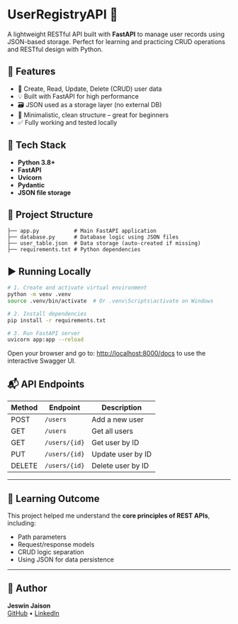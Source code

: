 # UserRegistryAPI 🚀

A lightweight RESTful API built with **FastAPI** to manage user records using JSON-based storage. Perfect for learning and practicing CRUD operations and RESTful design with Python.

## 🔧 Features

- 📄 Create, Read, Update, Delete (CRUD) user data
- 💡 Built with FastAPI for high performance
- 🗃️ JSON used as a storage layer (no external DB)
- 🧪 Minimalistic, clean structure – great for beginners
- ✅ Fully working and tested locally

## 📁 Tech Stack

- **Python 3.8+**
- **FastAPI**
- **Uvicorn**
- **Pydantic**
- **JSON file storage**

## 📂 Project Structure

```
├── app.py           # Main FastAPI application
├── database.py      # Database logic using JSON files
├── user_table.json  # Data storage (auto-created if missing)
├── requirements.txt # Python dependencies
```

## ▶️ Running Locally

```bash
# 1. Create and activate virtual environment
python -m venv .venv
source .venv/bin/activate  # Or .venv\Scripts\activate on Windows

# 2. Install dependencies
pip install -r requirements.txt

# 3. Run FastAPI server
uvicorn app:app --reload
```

Open your browser and go to: [http://localhost:8000/docs](http://localhost:8000/docs) to use the interactive Swagger UI.

## 📬 API Endpoints

| Method | Endpoint     | Description          |
|--------|--------------|----------------------|
| POST   | `/users`     | Add a new user       |
| GET    | `/users`     | Get all users        |
| GET    | `/users/{id}`| Get user by ID       |
| PUT    | `/users/{id}`| Update user by ID    |
| DELETE | `/users/{id}`| Delete user by ID    |

---

## 📘 Learning Outcome

This project helped me understand the **core principles of REST APIs**, including:
- Path parameters
- Request/response models
- CRUD logic separation
- Using JSON for data persistence

---

## 🔗 Author

**Jeswin Jaison**  
[GitHub](https://github.com/JeswinJaison) • [LinkedIn](https://linkedin.com/in/jeswinjaison)
